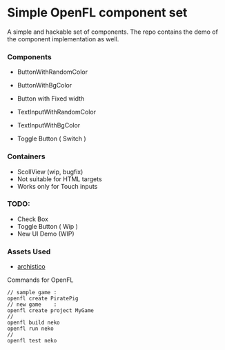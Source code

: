 Simple OpenFL component set
==========================
A simple and hackable set of components. The repo contains the demo of the component implementation as well.

### Components 

 - ButtonWithRandomColor
 - ButtonWithBgColor
 - Button with Fixed width

 - TextInputWithRandomColor
 - TextInputWithBgColor

 - Toggle Button ( Switch )

### Containers

 - ScollView (wip, bugfix)
  - Not suitable for HTML targets
  - Works only for Touch inputs 

### TODO:

 - Check Box
 - Toggle Button ( Wip )
 - New UI Demo (WIP)




### Assets Used
 - [archistico][1]

Commands for OpenFL
```
// sample game : 
openfl create PiratePig
// new game    : 
openfl create project MyGame
//
openfl build neko
openfl run neko
//
openfl test neko
```



[1]: https://www.fontsquirrel.com/fonts/archistico